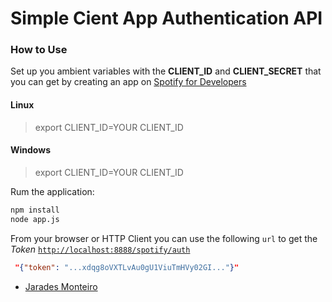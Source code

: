 # Simple Cient App Authentication API

### How to Use
Set up you ambient variables with the **CLIENT_ID** and **CLIENT_SECRET** 
that you can get by creating an app on [Spotify for Developers](https://developer.spotify.com/dashboard/applications/)
#### Linux
> export CLIENT_ID=YOUR CLIENT_ID
#### Windows
> export CLIENT_ID=YOUR CLIENT_ID


Rum the application:
```sh
npm install
node app.js
```
From your browser or HTTP Client you can use the following `url` to get the _Token_
[`http://localhost:8888/spotify/auth`](http://localhost:8888/spotify/auth)

```JSON
 "{"token": "...xdqg8oVXTLvAu0gU1ViuTmHVy02GI..."}"
```



- [Jarades Monteiro](https://www.linkedin.com/in/jarades)